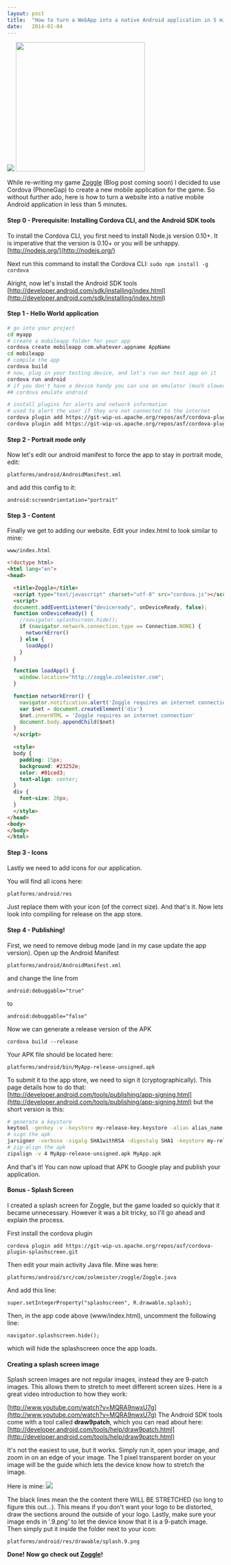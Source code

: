 ```yaml
---
layout: post
title:  "How to turn a WebApp into a native Android application in 5 minutes"
date:   2014-01-04
---
```


[![](http://3.bp.blogspot.com/-SqDxnYTAGTY/Usee4n4AOjI/AAAAAAAABk0/qTGCfkblXak/s320/logo_full.png)](http://cordova.apache.org/)
[<img src="http://1.bp.blogspot.com/Gu7hOx36GhsxPmZR914AqcYS5wKUxSUNMyxcu_sT79ILntSQyoFa6cfouuNZ8T6exg=h900-rw" width="300">](http://zoggle.zolmeister.com/#/)

While re-writing my game [Zoggle](http://zoggle.zolmeister.com/#/)&nbsp;(Blog post coming soon)&nbsp;I decided to use Cordova (PhoneGap) to create a new mobile application for the game.
So without further ado, here is how to turn a website into a native mobile Android application in less than 5 minutes.

#### Step 0 - Prerequisite: Installing Cordova CLI, and the Android SDK tools
To install the Cordova CLI, you first need to install Node.js version 0.10+.
It is imperative that the version is 0.10+ or you will be unhappy.
[http://nodejs.org/](http://nodejs.org/)

Next run this command to install the Cordova CLI:
`sudo npm install -g cordova`

Alright, now let's install the Android SDK tools
[http://developer.android.com/sdk/installing/index.html](http://developer.android.com/sdk/installing/index.html)

#### Step 1 - Hello World application

```bash
# go into your project
cd myapp
# create a mobileapp folder for your app
cordova create mobileapp com.whatever.appname AppName
cd mobileapp
# compile the app
cordova build
# now, plug in your testing device, and let's run our test app on it
cordova run android
# if you don't have a device handy you can use an emulator (much slower)
## cordova emulate android

# install plugins for alerts and network information
# used to alert the user if they are not connected to the internet
cordova plugin add https://git-wip-us.apache.org/repos/asf/cordova-plugin-dialogs.git
cordova plugin add https://git-wip-us.apache.org/repos/asf/cordova-plugin-network-information.git
```

#### Step 2 - Portrait mode only
Now let's edit our android manifest to force the app to stay in portrait mode, edit:

```
platforms/android/AndroidManifest.xml
```
and add this config to it:

```
android:screenOrientation="portrait"
```

#### Step 3 - Content
Finally we get to adding our website. Edit your index.html to look similar to mine:

```
www/index.html
```

```html
<!doctype html>
<html lang="en">
<head>

  <title>Zoggle</title>
  <script type="text/javascript" charset="utf-8" src="cordova.js"></script>
  <script>
  document.addEventListener("deviceready", onDeviceReady, false);
  function onDeviceReady() {
    //navigator.splashscreen.hide();
    if (navigator.network.connection.type == Connection.NONE) {
      networkError()
    } else {
      loadApp()
    }
  }

  function loadApp() {
    window.location="http://zoggle.zolmeister.com";
  }

  function networkError() {
    navigator.notification.alert('Zoggle requires an internet connection')
    var $net = document.createElement('div')
    $net.innerHTML = 'Zoggle requires an internet connection'
    document.body.appendChild($net)
  }
  </script>

  <style>
  body {
    padding: 15px;
    background: #23252e;
    color: #01ced3;
    text-align: center;
  }
  div {
    font-size: 20px;
  }
  </style>
</head>
<body>
</body>
</html>
```

#### Step 3 - Icons
Lastly we need to add icons for our application.</div><div>You will find all icons here:

```js
platforms/android/res
```
Just replace them with your icon (of the correct size).
And that's it. Now lets look into compiling for release on the app store.

#### Step 4 - Publishing!
First, we need to remove debug mode (and in my case update the app version).
Open up the Android Manifest

```
platforms/android/AndroidManifest.xml
```
and change the line from

```
android:debuggable="true"
```
to

```
android:debuggable="false"
```
Now we can generate a release version of the APK

```
cordova build --release
```
Your APK file should be located here:

```
platforms/android/bin/MyApp-release-unsigned.apk
```
To submit it to the app store, we need to sign it (cryptographically). This page details how to do that:
[http://developer.android.com/tools/publishing/app-signing.html](http://developer.android.com/tools/publishing/app-signing.html)
but the short version is this:

```bash
# generate a keystore
keytool -genkey -v -keystore my-release-key.keystore -alias alias_name -keyalg RSA -keysize 2048 -validity 10000
# sign the apk
jarsigner -verbose -sigalg SHA1withRSA -digestalg SHA1 -keystore my-release-key.keystore MyApp-release-unsigned.apk alias_name
# zip-align the apk
zipalign -v 4 MyApp-release-unsigned.apk MyApp.apk
```

And that's it! You can now upload that APK to Google play and publish your application.

#### Bonus - Splash Screen
I created a splash screen for Zoggle, but the game loaded so quickly that it became unnecessary. However it was a bit tricky, so I'll go ahead and explain the process.

First install the cordova plugin

```
cordova plugin add https://git-wip-us.apache.org/repos/asf/cordova-plugin-splashscreen.git
```
Then edit your main activity Java file. Mine was here:

```
platforms/android/src/com/zolmeister/zoggle/Zoggle.java
```
And add this line:

```
super.setIntegerProperty("splashscreen", R.drawable.splash);
```
Then, in the app code above (www/index.html), uncomment the following line:

```
navigator.splashscreen.hide();
```
which will hide the splashscreen once the app loads.

#### Creating a splash screen image
Splash screen images are not regular images, instead they are 9-patch images. This allows them to stretch to meet different screen sizes.
Here is a great video introduction to how they work:

[http://www.youtube.com/watch?v=MQRA9nwxU7g](http://www.youtube.com/watch?v=MQRA9nwxU7g)
The Android SDK tools come with a tool called **draw9patch**, which you can read about here:
[http://developer.android.com/tools/help/draw9patch.html](http://developer.android.com/tools/help/draw9patch.html)

It's not the easiest to use, but it works. Simply run it, open your image, and zoom in on an edge of your image. The 1 pixel transparent border on your image will be the guide which lets the device know how to stretch the image.

Here is mine:
[![](http://3.bp.blogspot.com/-8jYRqjOZV6M/Uselr6UrlBI/AAAAAAAABlE/-JycdsZD1Ew/s400/splash.9.png)](http://3.bp.blogspot.com/-8jYRqjOZV6M/Uselr6UrlBI/AAAAAAAABlE/-JycdsZD1Ew/s1600/splash.9.png)

The black lines mean the the content there WILL BE STRETCHED (so long to figure this out...). This means if you don't want your logo to be distorted, draw the sections around the outside of your logo.
Lastly, make sure your image ends in '.9.png' to let the device know that it is a 9-patch image. Then simply put it inside the folder next to your icon:

```
platforms/android/res/drawable/splash.9.png
```
**Done!**
**Now go check out [Zoggle](http://zoggle.zolmeister.com/#/)!**
